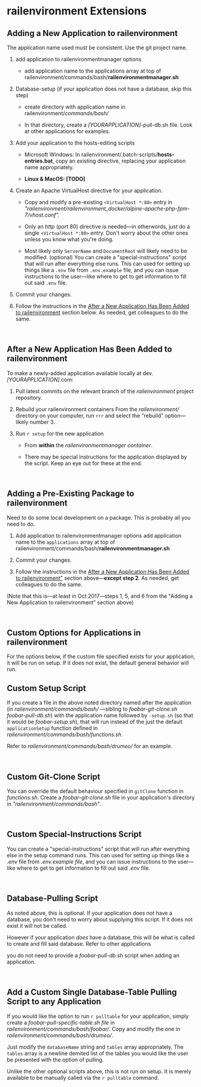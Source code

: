 railenvironment Extensions
=

**Adding a New Application to railenvironment**
-
The application name used must be consistent. Use the git project name.

1.  add application to railenvironmentmanager options
    -   add application name to the applications array at top of railenvironment/commands/bash/<b>railenvironmentmanager.sh</b>

1.  Database-setup (if your application does not have a database, skip this step)
    -   create directory with application name in railenvironment/*commands/bash/*

    -   In that directory, create a *[YOURAPPLICATION]*-pull-db.sh file. Look at other applications for examples.

1.  Add your application to the hosts-editing scripts
    -   Microsoft Windows: In railenvironment/.batch-scripts/<b>hosts-entries.bat</b>, copy an existing directive, replacing your application name appropriately.

    -   **Linux & MacOS: [TODO]**

1.  Create an Apache VirtualHost directive for your application.
    -   Copy and modify a pre-existing `<VirtualHost *:80>` entry in *"railenvironment/railenvironment_docker/alpine-apache-php-fpm-7/vhost.conf".*

    -   Only an *http* (port 80) directive is needed—in otherwords, just do a single `<VirtualHost *:80>` entry. Don't worry about the other ones unless you know what you're doing.

    -   Most likely only `ServerName` and `DocumentRoot` will likely need to be modified.
(optional) You can create a "special-instructions" script that will run after everything else runs. This can used for setting up things like a `.env` file from `.env.example` file, and you can issue instructions to the user—like where to get to get information to fill out said `.env` file.

1.  Commit your changes.

1.  Follow the instructions in the [After a New Application Has Been Added to railenvironment](#section-after-a-new-application-has-been-added-to-railenvironment) section below. As needed, get colleagues to do the same.

<br>

**After a New Application Has Been Added to railenvironment**
-
To make a newly-added application available locally at dev.*[YOURAPPLICATION]*.com:

1.  Pull latest commits on the relevant branch of the *railenvironment* project repository.

1.  Rebuild your railenvironment containers
From the *railenvironment/* directory on your computer, run `rrr` and select the "rebuild" option—likely number 3.

1.  Run `r setup` for the new application
    -   From **within** the *railenvironmentmanager container*.

    -   There may be special instructions for the application displayed by the script. Keep an eye out for these at the end.

<br>

**Adding a Pre-Existing Package to railenvironment**
-
Need to do some local development on a package. This is probably all you need to do.

1.  Add application to railenvironmentmanager options
add application name to the `applications` array at top of railenvironment/commands/bash/<b>railenvironmentmanager.sh</b>

1.  Commit your changes.

1.  Follow the instructions in the [After a New Application Has Been Added to railenvironment"](https://musora.readme.io/docs/railenvironment-extensions#section-after-a-new-application-has-been-added-to-railenvironment) section above—**except step 2**. As needed, get colleagues to do the same.

(Note that this is—at least in Oct 2017—steps 1, 5, and 6 from the "Adding a New Application to railenvironment" section above)

<br>

**Custom Options for Applications in railenvironment**
-
For the options below, if the custom file specified exists for your application, it will be run on setup. If it does not exist, the default general behavior will run.



Custom Setup Script
-
If you create a file in the above noted directory named after the application (in *railenvironment/commands/bash/* —sibling to *foobar-git-clone<span>.sh foobar-pull-db<span>.sh*) with the application name followed by `-setup.sh` (so that it would be *foobar-setup<span>.sh*), that will run instead of the just the default `applicationSetup` function defined in *railenvironment/commands/bash/functions.sh*.

Refer to *railenvironment/commands/bash/drumeo/* for an example.

<br>

Custom Git-Clone Script
-
You can override the default behaviour specified in `gitClone` function in *functions<span>.sh*. Create a *foobar-git-clone<span>.sh* file in your application's directory in *"railenvironment/commands/bash"*.

<br>

Custom Special-Instructions Script
-
You can create a "special-instructions" script that will run after everything else in the setup command runs. This can used for setting up things like a *.env* file from *.env.example file*, and you can issue instructions to the user—like where to get to get information to fill out said *.env* file.

<br>

Database-Pulling Script
-
As noted above, this is optional. If your application does not have a database, you don't need to worry about supplying this script. If it does not exist it will not be called.

However if your application *does* have a database, this will be what is called to create and fill said database. Refer to other applications

you do not need to provide a *foobar-pull-db.sh* script when adding an application.

<br>

Add a Custom Single Database-Table Pulling Script to any Application
-
If you would like the option to run `r pulltable` for your application, simply create a *foobar-pull-specific-table.sh file in railenvironment/commands/bash/foobar/*. Copy and modify the one in *railenvironment/commands/bash/drumeo/*.

Just modify the `databaseName` string and `tables` array appropriately. The `tables` array is a newline demited list of the tables you would like the user be presented with the option of pulling.

Unlike the other optional scripts above, this is not run on setup. It is merely available to be manually called via the `r pulltable` command.